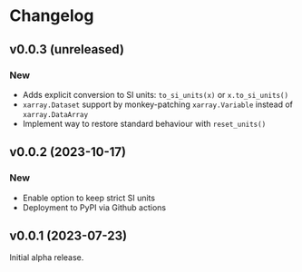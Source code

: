 Changelog
=========

v0.0.3 (unreleased)
-------------------

### New

- Adds explicit conversion to SI units: `to_si_units(x)` or `x.to_si_units()`
- `xarray.Dataset` support by monkey-patching `xarray.Variable`
  instead of `xarray.DataArray`
- Implement way to restore standard behaviour with `reset_units()`


v0.0.2 (2023-10-17)
-------------------

### New

- Enable option to keep strict SI units
- Deployment to PyPI via Github actions


v0.0.1 (2023-07-23)
-------------------

Initial alpha release.

